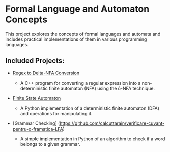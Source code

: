 # Formal Language and Automaton Concepts

This project explores the concepts of formal languages and automata and includes practical implementations of them in various programming languages.

## Included Projects:
  
- [Regex to Delta-NFA Conversion](https://github.com/calcuttarain/conversion-regex-to-delta-nfa)
  - A C++ program for converting a regular expression into a non-deterministic finite automaton (NFA) using the δ-NFA technique.

- [Finite State Automaton](https://github.com/calcuttarain/finite-state-automaton)
  - A Python implementation of a deterministic finite automaton (DFA) and operations for manipulating it.

- [Grammar Checking] (https://github.com/calcuttarain/verificare-cuvant-pentru-o-framatica-LFA)
  - A simple implementation in Python of an algorithm to check if a word belongs to a given grammar.
  
